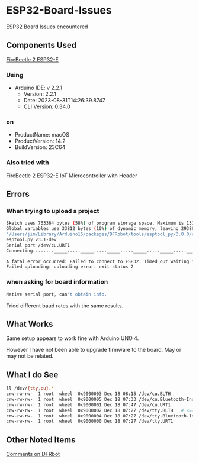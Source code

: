 # ESP32-Board-Issues

ESP32 Board Issues encountered

## Components Used

[FireBeetle 2 ESP32-E](https://www.dfrobot.com/product-2231.html)

### Using

- Arduino IDE: v 2.2.1
  - Version: 2.2.1
  - Date: 2023-08-31T14:26:39.874Z
  - CLI Version: 0.34.0

### on

- ProductName:  macOS
- ProductVersion:  14.2
- BuildVersion:  23C64

### Also tried with

FireBeetle 2 ESP32-E IoT Microcontroller with Header

## Errors

### When trying to upload a project

``` bash
Sketch uses 763364 bytes (58%) of program storage space. Maximum is 1310720 bytes.
Global variables use 33812 bytes (10%) of dynamic memory, leaving 293868 bytes for local variables. Maximum is 327680 bytes.
"/Users/jim/Library/Arduino15/packages/DFRobot/tools/esptool_py/3.0.0/esptool" --chip esp32 --port "/dev/cu.URT1" --baud 115200  --before default_reset --after hard_reset write_flash -z --flash_mode dio --flash_freq 80m --flash_size detect 0xe000 "/Users/jim/Library/Arduino15/packages/DFRobot/hardware/esp32/0.2.1/tools/partitions/boot_app0.bin" 0x1000 "/private/var/folders/97/4ntvdgtn4cg6l3rtf1ld56dw0000gn/T/arduino/sketches/6B93324481AFB3499472EFCECB202409/esp32-wifi.ino.bootloader.bin" 0x10000 "/private/var/folders/97/4ntvdgtn4cg6l3rtf1ld56dw0000gn/T/arduino/sketches/6B93324481AFB3499472EFCECB202409/esp32-wifi.ino.bin" 0x8000 "/private/var/folders/97/4ntvdgtn4cg6l3rtf1ld56dw0000gn/T/arduino/sketches/6B93324481AFB3499472EFCECB202409/esp32-wifi.ino.partitions.bin" 
esptool.py v3.1-dev
Serial port /dev/cu.URT1
Connecting........_____....._____....._____....._____....._____....._____....._____

A fatal error occurred: Failed to connect to ESP32: Timed out waiting for packet header
Failed uploading: uploading error: exit status 2
```

### when asking for board information

``` bash
Native serial port, can't obtain info.
```

Tried different baud rates with the same results.

## What Works

Same setup appears to work fine with Arduino UNO 4.

However I have not been able to upgrade firmware to the board. May or may not be related.

## What I do See

``` bash
ll /dev/{tty,cu}.*
crw-rw-rw-  1 root  wheel  0x9000003 Dec 18 08:15 /dev/cu.BLTH
crw-rw-rw-  1 root  wheel  0x9000005 Dec 18 07:33 /dev/cu.Bluetooth-Incoming-Port
crw-rw-rw-  1 root  wheel  0x9000001 Dec 18 07:47 /dev/cu.URT1
crw-rw-rw-  1 root  wheel  0x9000002 Dec 18 07:27 /dev/tty.BLTH   # <== Works with Ardrunio
crw-rw-rw-  1 root  wheel  0x9000004 Dec 18 07:27 /dev/tty.Bluetooth-Incoming-Port
crw-rw-rw-  1 root  wheel  0x9000000 Dec 18 07:27 /dev/tty.URT1
```

## Other Noted Items

[Comments on DFRbot](https://www.dfrobot.com/product-2231.html#comment-5539242446)
